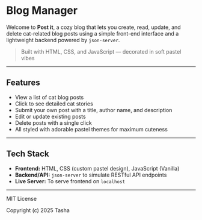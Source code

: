 #   Blog Manager

Welcome to **Post it**, a cozy blog that lets you create, read, update, and delete cat-related blog posts using a simple front-end interface and a lightweight backend powered by `json-server`.

> Built with HTML, CSS, and JavaScript — decorated in soft pastel vibes 

---

## Features

- View a list of cat blog posts
- Click to see detailed cat stories
- Submit your own post with a title, author name, and description
- Edit or update existing posts
- Delete posts with a single click
- All styled with adorable pastel themes for maximum cuteness

---

## Tech Stack

- **Frontend:** HTML, CSS (custom pastel design), JavaScript (Vanilla)
- **Backend/API:** `json-server` to simulate RESTful API endpoints
- **Live Server:** To serve frontend on `localhost`

---
MIT License

Copyright (c) 2025 Tasha
